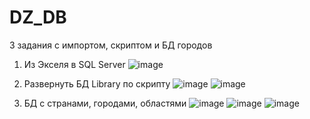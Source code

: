 # DZ_DB
3 задания с импортом, скриптом и БД городов

1. Из Экселя в SQL Server
![image](https://github.com/Gollandskiy/DZ_DB/assets/126692933/856e485f-efcb-426a-8249-2d5dd6122ebd)

2. Развернуть БД Library по скрипту
![image](https://github.com/Gollandskiy/DZ_DB/assets/126692933/1fff4e92-f546-4bc9-a5e4-958fe04f0382)
![image](https://github.com/Gollandskiy/DZ_DB/assets/126692933/5a36d315-7d78-4239-97d8-95683d254e9c)

3. БД с странами, городами, областями
![image](https://github.com/Gollandskiy/DZ_DB/assets/126692933/91aa00fc-ccfe-4e27-a917-ad892b4fd3d3)
![image](https://github.com/Gollandskiy/DZ_DB/assets/126692933/886eb77e-55b0-4e2e-8e3f-d224bb70219e)
![image](https://github.com/Gollandskiy/DZ_DB/assets/126692933/17a19b92-fae7-432e-8f3c-fcaae290353b)


